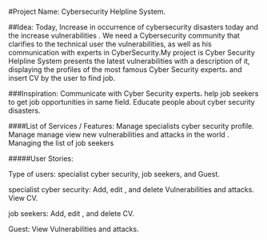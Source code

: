 #Project Name: Cybersecurity Helpline System.


##Idea:
Today, Increase in occurrence of cybersecurity disasters today and the increase  vulnerabilities . We need a Cybersecurity  community that clarifies to the technical user the vulnerabilities, as well as his communication with experts in CyberSecurity.My project is Cyber Security Helpline System presents the latest vulnerabilities with a description of it, displaying the profiles of the most famous Cyber Security experts، and insert CV by the user to find job. 


###Inspiration:
Communicate with Cyber Security  experts، help job seekers to get job opportunities in same field. Educate people about  cyber security disasters.


####List of Services / Features:
Manage specialists cyber security profile.
Manage manage view new vulnerabilities and attacks  in the world .
Managing the list of job seekers


#####User Stories:

Type of users: specialist cyber security, job seekers, and Guest.


specialist cyber security:
Add, edit , and delete Vulnerabilities and attacks.
View CV.


job seekers:
Add, edit , and delete CV.

Guest:
View Vulnerabilities and attacks.



